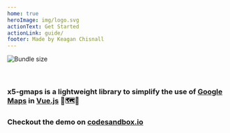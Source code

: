 ```yaml
---
home: true
heroImage: img/logo.svg
actionText: Get Started
actionLink: guide/
footer: Made by Keagan Chisnall
---
```


<img style="display:block; margin:0 auto;" src="https://img.shields.io/bundlephobia/minzip/x5-gmaps" alt="Bundle size"/>

<br/>
<br/>

### x5-gmaps is a lightweight library to simplify the use of [Google Maps](https://developers.google.com/maps/) in [Vue.js](http://vuejs.org) 🤏🗺️🧩

### Checkout the demo on [codesandbox.io](https://codesandbox.io/s/x5-gmaps-demo-6xww1)
